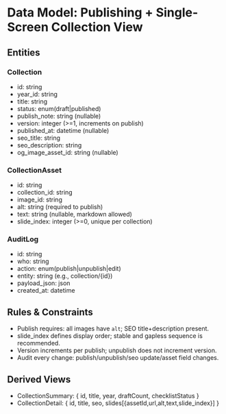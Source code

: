 # Data Model: Publishing + Single-Screen Collection View

## Entities

### Collection
- id: string
- year_id: string
- title: string
- status: enum(draft|published)
- publish_note: string (nullable)
- version: integer (>=1, increments on publish)
- published_at: datetime (nullable)
- seo_title: string
- seo_description: string
- og_image_asset_id: string (nullable)

### CollectionAsset
- id: string
- collection_id: string
- image_id: string
- alt: string (required to publish)
- text: string (nullable, markdown allowed)
- slide_index: integer (>=0, unique per collection)

### AuditLog
- id: string
- who: string
- action: enum(publish|unpublish|edit)
- entity: string (e.g., collection/{id})
- payload_json: json
- created_at: datetime

## Rules & Constraints
- Publish requires: all images have `alt`; SEO title+description present.
- slide_index defines display order; stable and gapless sequence is recommended.
- Version increments per publish; unpublish does not increment version.
- Audit every change: publish/unpublish/seo update/asset field changes.

## Derived Views
- CollectionSummary: { id, title, year, draftCount, checklistStatus }
- CollectionDetail: { id, title, seo, slides[{assetId,url,alt,text,slide_index}] }
